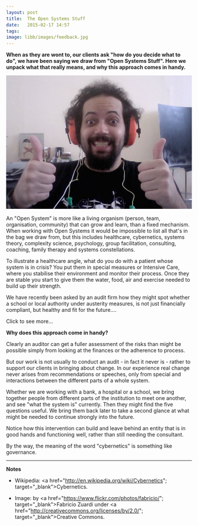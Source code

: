 ```yaml
---
layout: post
title:  The Open Systems Stuff
date:   2015-02-17 14:57
tags:  
image: libb/images/feedback.jpg
---
```


**When as they are wont to, our clients ask "how do you decide what to do", we have been saying we draw from "Open Systems Stuff". Here we unpack what that really means, and why this approach comes in handy.**

![](/libb/images/feedback.jpg)

An "Open System" is more like a living organism (person, team, organisation, community) that can grow and learn, than a fixed mechanism. When working with Open Systems it would be impossible to list all that's in the bag we draw from, but this includes healthcare, cybernetics, systems theory, complexity science, psychology, group facilitation, consulting, coaching, family therapy and systems constellations.

To illustrate a healthcare angle, what do you do with a patient whose system is in crisis? You put them in special measures or Intensive Care, where you stabilise their environment and monitor their process. Once they are stable you start to give them the water, food, air and exercise needed to build up their strength.

We have recently been asked by an audit firm how they might spot whether a school or local authority under austerity measures, is not just financially compliant, but healthy and fit for the future....

<div id="restOfArticle" style="display:none"> 
We do not have "the answer", but we can dip into our bag and offer the auditor five powerful questions, giving a hint of what lies behind. Taken together these give an idea of what an Open System is, and how (not) to make an intervention.<br><br> 

<b>Question 1</b>. What are the signs this entity is a <b>“flexible and adaptive organism"</b>, as opposed to a "fixed and unresponsive mechanism" ?
<ul>
<li><b>Example</b>: in the 1970s an almost-monopoly state car industry was churning out and selling unreliable vehicles, that were quick to break down and rust away.</li>
<Li><b>Proposition</b>: While a “closed system” continues producing in its own way, an “open system” has a feedback loop and varies its production according to the needs of “customers”.</li>
</ul><br>

<b>Question 2</b>. What is the evidence this entity <b>steers itself intelligently</b> in its wider “eco-system”, rather than following slavishly the command of a single dominant stakeholder?
<ul>
<li><b>Example</b>: schools and hospitals in the UK complain that changes forced by politicians prevent them using their resources intelligently. </li>
<li><b>Proposition</b>: While any system can be controlled from a single feedback loop (of powerful boss, owner or customer), an “open system” self-organises, continuously listening and adapting to many external voices including community, investors, suppliers, governors and regulators.</li></ul><br>

<b>Question 3</b>. How well does the entity <B>“work to purpose”</b> while also staying awake to the <B>“need for change”</b>?
<ul>
<li><b>Example</b>: A hospital’s core purpose might be "to care for patients and save lives", but at Staffordshire the unintended consequences of efforts to change were poor care and high mortality, that is, a failure of purpose.</li> 
<li><b>Proposition</b>: A system can put itself in danger both by holding to a path or getting blown around, but an “open system” holds to its defined purpose while discovering what it needs to change.</li>
</ul><br>

<b>Question 4</b>. What capacity and means does the entity show to be <b>able to change itself</b>?
<ul>
<li><b>Example</b>: Instead of writing one more long consultation paper, the Criminal Justice System policy-makers visited and held dialogues with police, prison, probation and courts before formulating a “joined-up policy” for reducing re-offending. Those involved re-discovered their common purpose (reducing re-offending) and actively began to optimise their contributions beside their partners in the criminal justice system.</li>
<li><b>Proposition</b>: Because people get set in their ways, and systems become fractured or closed, you will never change behaviour through recommendation, persuasion or force, but only through giving repeated opportunities for direct contact between the different parts of an “open system”  which then can re-join towards their common purpose.</li>
</ul><br>

<b>Question 5</b>. How adequate are the entity’s <b>governance arrangements</b> to maintain hereafter an honest and “open system” (as in 1-4 above)?
<ul>
<li><b>Example</b>: Since the banking bailouts taxpayers have been questioning how honest or open the banking system is, and how well it is serving society. </li>
<li><b>Proposition</b>: Instead of a closed fortress, an “open system” makes itself accountable by being transparent and directly involving others, and as a result it grows with those it serves in relevance, confidence, permission, trust and reputation.</li><br>

</div>
<a onclick="showMoreOrLess(this,'restOfArticle');">Click to see more...</a>

**Why does this approach come in handy?**

Clearly an auditor can get a fuller assessment of the risks than might be possible simply from looking at the finances or the adherence to process.

But our work is not usually to conduct an audit - in fact it never is - rather to support our clients in bringing about change. In our experience real change never arises from recommendations or speeches, only from special and interactions between the different parts of a whole system. 

Whether we are working with a bank, a hospital or a school, we bring together people from different parts of the institution to meet one another, and see "what the system is" currently. Then they might find the five questions useful. We bring them back later to take a second glance at what might be needed to continue strongly into the future.

Notice how this intervention can build and leave behind an entity that is in good hands and functioning well, rather than still needing the consultant.

By the way, the meaning of the word "cybernetics" is something like governance.

__________________

<b>Notes</b>

* Wikipedia: <a href="http://en.wikipedia.org/wiki/Cybernetics"; target="_blank">Cybernetics</a>.

* Image: by <a href="https://www.flickr.com/photos/fabricio/"; target="_blank">Fabricio Zuardi</a> under <a href="http://creativecommons.org/licenses/by/2.0/"; target="_blank">Creative Commons</a>.



